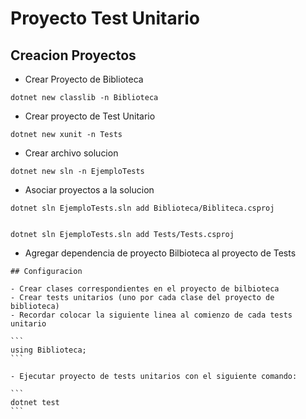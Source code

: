 # Proyecto Test Unitario

## Creacion Proyectos

- Crear Proyecto de Biblioteca

```
dotnet new classlib -n Biblioteca
```

- Crear proyecto de Test Unitario

```
dotnet new xunit -n Tests
```

- Crear archivo solucion

```
dotnet new sln -n EjemploTests
```

- Asociar proyectos a la solucion

```
dotnet sln EjemploTests.sln add Biblioteca/Bibliteca.csproj


dotnet sln EjemploTests.sln add Tests/Tests.csproj
```

- Agregar dependencia de proyecto Bilbioteca al proyecto de Tests

````
## Configuracion

- Crear clases correspondientes en el proyecto de bilbioteca
- Crear tests unitarios (uno por cada clase del proyecto de biblioteca)
- Recordar colocar la siguiente linea al comienzo de cada tests unitario

```
using Biblioteca;
```

- Ejecutar proyecto de tests unitarios con el siguiente comando:

```
dotnet test
```
